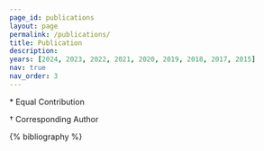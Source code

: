 ```yaml
---
page_id: publications
layout: page
permalink: /publications/
title: Publication
description:
years: [2024, 2023, 2022, 2021, 2020, 2019, 2018, 2017, 2015]
nav: true
nav_order: 3
---
```


\* Equal Contribution 

† Corresponding Author

<!-- _pages/publications.md -->
<div class="publications">

{% bibliography %}

</div>
